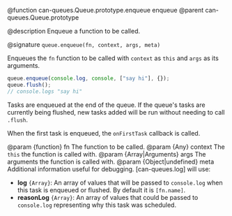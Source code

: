 @function can-queues.Queue.prototype.enqueue enqueue
@parent can-queues.Queue.prototype

@description Enqueue a function to be called.

@signature `queue.enqueue(fn, context, args, meta)`

Enqueues the `fn` function to be called with `context` as `this` and `args` as its arguments.

```javascript
queue.enqueue(console.log, console, ["say hi"], {});
queue.flush();
// console.logs "say hi"
```

Tasks are enqueued at the end of the queue.  If the queue's tasks are currently
being flushed, new tasks added will be run without needing to call `.flush`.

When the first task is enqueued, the `onFirstTask` callback is called.

@param {function} fn The function to be called.
@param {Any} context The `this` the function is called with.
@param {Array|Arguments} args The arguments the function is called with.
@param {Object|undefined} meta Additional information useful for debugging. [can-queues.log] will use:
  - __log__ `{Array}`: An array of values that will be passed to `console.log` when this task is enqueued or
    flushed.  By default it is `[fn.name]`.
  - __reasonLog__ `{Array}`: An array of values that could be passed to `console.log` representing why this
  task was scheduled.
